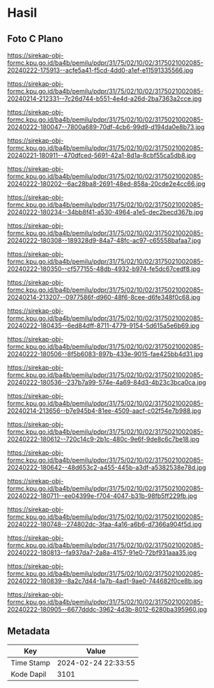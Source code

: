 # Hasil

## Foto C Plano

https://sirekap-obj-formc.kpu.go.id/ba4b/pemilu/pdpr/31/75/02/10/02/3175021002085-20240222-175913--acfe5a41-f5cd-4dd0-a1ef-e11591335566.jpg

https://sirekap-obj-formc.kpu.go.id/ba4b/pemilu/pdpr/31/75/02/10/02/3175021002085-20240214-212331--7c26d744-b551-4e4d-a26d-2ba7363a2cce.jpg

https://sirekap-obj-formc.kpu.go.id/ba4b/pemilu/pdpr/31/75/02/10/02/3175021002085-20240222-180047--7800a689-70df-4cb6-99d9-d194da0e8b73.jpg

https://sirekap-obj-formc.kpu.go.id/ba4b/pemilu/pdpr/31/75/02/10/02/3175021002085-20240221-180911--470dfced-5691-42a1-8d1a-8cbf55ca5db8.jpg

https://sirekap-obj-formc.kpu.go.id/ba4b/pemilu/pdpr/31/75/02/10/02/3175021002085-20240222-180202--6ac28ba8-2691-48ed-858a-20cde2e4cc66.jpg

https://sirekap-obj-formc.kpu.go.id/ba4b/pemilu/pdpr/31/75/02/10/02/3175021002085-20240222-180234--34bb8f41-a530-4964-a1e5-dec2becd367b.jpg

https://sirekap-obj-formc.kpu.go.id/ba4b/pemilu/pdpr/31/75/02/10/02/3175021002085-20240222-180308--189328d9-84a7-48fc-ac97-c65558bafaa7.jpg

https://sirekap-obj-formc.kpu.go.id/ba4b/pemilu/pdpr/31/75/02/10/02/3175021002085-20240222-180350--cf577155-48db-4932-b974-fe5dc67cedf8.jpg

https://sirekap-obj-formc.kpu.go.id/ba4b/pemilu/pdpr/31/75/02/10/02/3175021002085-20240214-213207--0977586f-d960-48f6-8cee-d6fe348f0c68.jpg

https://sirekap-obj-formc.kpu.go.id/ba4b/pemilu/pdpr/31/75/02/10/02/3175021002085-20240222-180435--6ed84dff-8711-4779-9154-5d615a5e6b69.jpg

https://sirekap-obj-formc.kpu.go.id/ba4b/pemilu/pdpr/31/75/02/10/02/3175021002085-20240222-180506--8f5b6083-897b-433e-9015-fae425bb4d31.jpg

https://sirekap-obj-formc.kpu.go.id/ba4b/pemilu/pdpr/31/75/02/10/02/3175021002085-20240222-180536--237b7a99-574e-4a69-84d3-4b23c3bca0ca.jpg

https://sirekap-obj-formc.kpu.go.id/ba4b/pemilu/pdpr/31/75/02/10/02/3175021002085-20240214-213656--b7e945b4-81ee-4509-aacf-c02f54e7b988.jpg

https://sirekap-obj-formc.kpu.go.id/ba4b/pemilu/pdpr/31/75/02/10/02/3175021002085-20240222-180612--720c14c9-2b1c-480c-9e6f-9de8c6c7be18.jpg

https://sirekap-obj-formc.kpu.go.id/ba4b/pemilu/pdpr/31/75/02/10/02/3175021002085-20240222-180642--48d653c2-a455-445b-a3df-a5382538e78d.jpg

https://sirekap-obj-formc.kpu.go.id/ba4b/pemilu/pdpr/31/75/02/10/02/3175021002085-20240222-180711--ee04399e-f704-4047-b31b-98fb5ff229fb.jpg

https://sirekap-obj-formc.kpu.go.id/ba4b/pemilu/pdpr/31/75/02/10/02/3175021002085-20240222-180748--274802dc-3faa-4a16-a6b6-d7366a904f5d.jpg

https://sirekap-obj-formc.kpu.go.id/ba4b/pemilu/pdpr/31/75/02/10/02/3175021002085-20240222-180813--fa937da7-2a8a-4157-91e0-72bf931aaa35.jpg

https://sirekap-obj-formc.kpu.go.id/ba4b/pemilu/pdpr/31/75/02/10/02/3175021002085-20240222-180839--8a2c7d44-1a7b-4ad1-9ae0-744682f0ce8b.jpg

https://sirekap-obj-formc.kpu.go.id/ba4b/pemilu/pdpr/31/75/02/10/02/3175021002085-20240222-180905--6677dddc-3962-4d3b-8012-6280ba395960.jpg


## Metadata

| Key        | Value               |
| ---------- | ------------------- |
| Time Stamp | 2024-02-24 22:33:55 |
| Kode Dapil | 3101                |



